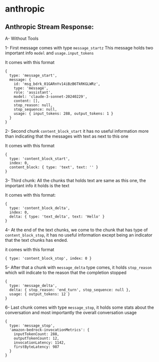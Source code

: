 # anthropic

## Anthropic Stream Response: 

A- Without Tools 

1- First message comes with type `message_startz` This message holds two important info `model` and `usage.input_tokens`

It comes with this format 

```
{
  type: 'message_start',
  message: {
    id: 'msg_bdrk_01GARnYv14iBzB6TkRKGLWRz',
    type: 'message',
    role: 'assistant',
    model: 'claude-3-sonnet-20240229',
    content: [],
    stop_reason: null,
    stop_sequence: null,
    usage: { input_tokens: 288, output_tokens: 1 }
  }
}
```


2- Second chunk `content_block_start` it has no useful information more than indicating that the messages with text as next to this one 

It comes with this format 

```
{
  type: 'content_block_start',
  index: 0,
  content_block: { type: 'text', text: '' }
}
```

3- Third chunk: All the chunks that holds text are same as this one, the important info it holds is the text 

It comes with this format:

```
{
  type: 'content_block_delta',
  index: 0,
  delta: { type: 'text_delta', text: 'Hello' }
}
```

4- At the end of the text chunks, we come to the chunk that has type of `content_block_stop`, it has no useful information except being an indicator that the text chunks has ended. 

it comes with this format

```
{ type: 'content_block_stop', index: 0 }
```

5- After that a chunk with `message_delta` type comes, it holds `stop_reason` which will indicate to the reason that the completion stopped 

```
{
  type: 'message_delta',
  delta: { stop_reason: 'end_turn', stop_sequence: null },
  usage: { output_tokens: 12 }
}
```

6- Last chunk comes with type `message_stop`, it holds some stats about the conversation and most importantly the overall conversation usage

```
{
  type: 'message_stop',
  'amazon-bedrock-invocationMetrics': {
    inputTokenCount: 288,
    outputTokenCount: 12,
    invocationLatency: 1142,
    firstByteLatency: 987
  }
}
```
